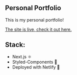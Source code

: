 ## Personal Portfolio

This is my personal portfolio!

[The site is live, check it out here.](https://woodfield.dev)

## Stack:

- Next.js ⚛️
- Styled-Components 💅
- Deployed with Netlify 🚀
